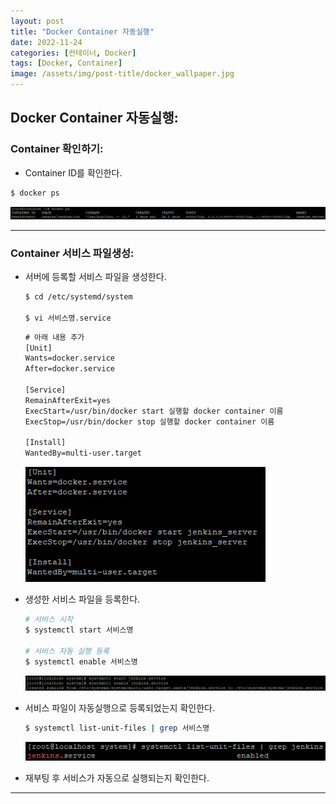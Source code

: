 ```yaml
---
layout: post
title: "Docker Container 자동실행"
date: 2022-11-24
categories: [컨테이너, Docker]
tags: [Docker, Container]
image: /assets/img/post-title/docker_wallpaper.jpg
---
```


## Docker Container 자동실행:
### Container 확인하기:
- Container ID를 확인한다.
```bash
$ docker ps
```
[![텍스트](/assets/img/post/docker/docker%20container%20%EB%AA%A9%EB%A1%9D%20%ED%99%95%EC%9D%B8.PNG)](/assets/img/post/docker/docker%20container%20%EB%AA%A9%EB%A1%9D%20%ED%99%95%EC%9D%B8.PNG)

* * *

### Container 서비스 파일생성:
- 서버에 등록할 서비스 파일을 생성한다.
  ```bash
  $ cd /etc/systemd/system

  $ vi 서비스명.service
  ```
  ```html
  # 아래 내용 추가
  [Unit]
  Wants=docker.service
  After=docker.service
 
  [Service]
  RemainAfterExit=yes
  ExecStart=/usr/bin/docker start 실행할 docker container 이름
  ExecStop=/usr/bin/docker stop 실행할 docker container 이름
 
  [Install]
  WantedBy=multi-user.target
  ```
  [![텍스트](/assets/img/post/docker/docker%20container%20%EC%84%9C%EB%B9%84%EC%8A%A4%20%ED%8C%8C%EC%9D%BC%20%EB%82%B4%EC%9A%A9.PNG)](/assets/img/post/docker/docker%20container%20%EC%84%9C%EB%B9%84%EC%8A%A4%20%ED%8C%8C%EC%9D%BC%20%EB%82%B4%EC%9A%A9.PNG)


- 생성한 서비스 파일을 등록한다.
  ```bash
  # 서비스 시작
  $ systemctl start 서비스명

  # 서비스 자동 실행 등록
  $ systemctl enable 서비스명
  ```
  [![텍스트](/assets/img/post/docker/docker%20container%20%EC%9E%90%EB%8F%99%EC%8B%A4%ED%96%89%20%EB%93%B1%EB%A1%9D.PNG)](/assets/img/post/docker/docker%20container%20%EC%9E%90%EB%8F%99%EC%8B%A4%ED%96%89%20%EB%93%B1%EB%A1%9D.PNG)

- 서비스 파일이 자동실행으로 등록되었는지 확인한다.
  ```bash
  $ systemctl list-unit-files | grep 서비스명
  ```
  [![텍스트](/assets/img/post/docker/docker%20container%20%EC%9E%90%EB%8F%99%EC%8B%A4%ED%96%89%20%ED%99%95%EC%9D%B8.PNG)](/assets/img/post/docker/docker%20container%20%EC%9E%90%EB%8F%99%EC%8B%A4%ED%96%89%20%ED%99%95%EC%9D%B8.PNG)

- 재부팅 후 서비스가 자동으로 실행되는지 확인한다.

* * *